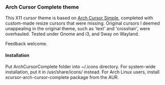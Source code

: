 ### Arch Cursor Complete theme
This X11 cursor theme is based on [Arch Cursor Simple](https://www.gnome-look.org/content/show.php/Arch+Cursor+Theme+\(simple\)?content=135902), completed with custom-made resize cursors that were missing.
Original cursors I deemed unappealing in the original theme, such as 'text' and 'crosshair', were overhauled.
Tested under Gnome and i3, and Sway on Wayland.

Feedback welcome.

#### Installation
Put ArchCursorComplete folder into ~/.icons directory. For system-wide installation, put it in /usr/share/icons/ instead.
For Arch Linux users, install xcursor-arch-cursor-complete package from the AUR.
